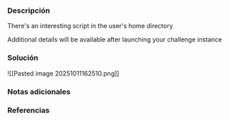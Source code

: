 ### Descripción 
There's an interesting script in the user's home directory

Additional details will be available after launching your challenge instance
### Solución 
![[Pasted image 20251011162510.png]]

### Notas adicionales
### Referencias